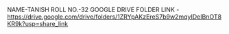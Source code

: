 NAME-TANISH
ROLL NO.-32
GOOGLE DRIVE FOLDER LINK - https://drive.google.com/drive/folders/1ZRYpAKzEreS7b9w2mqyIDeIBnOT8KR9k?usp=share_link
